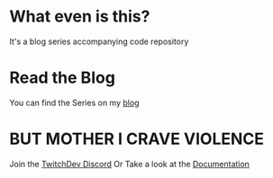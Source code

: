 # What even is this?

It's a blog series accompanying code repository

# Read the Blog

You can find the Series on my [blog](https://barrycarlyon.co.uk/wordpress/category/twitch/extensions/extensions-series/)

# BUT MOTHER I CRAVE VIOLENCE

Join the [TwitchDev Discord](https://dev.twitch.tv/support)
Or
Take a look at the [Documentation](https://dev.twitch.tv/docs/extensions)
